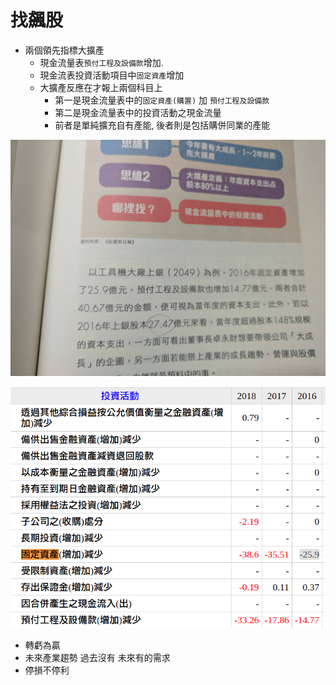 # 找飆股

- 兩個領先指標大擴產
    - 現金流量表`預付工程及設備款`增加.
    - 現金流表投資活動項目中`固定資產`增加
    - 大擴產反應在才報上兩個科目上
        - 第一是現金流量表中的`固定資產(購置)` 加 `預付工程及設備款` 
        - 第二是現金流量表中的投資活動之現金流量
        - 前者是單純擴充自有產能, 後者則是包括購併同業的產能

![](images/10276680499030.jpg)

![](images/擷取選取區域_007.png)

- 轉虧為贏 
- 未來產業趨勢 過去沒有 未來有的需求
- 停損不停利